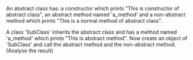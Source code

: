 An abstract class has: 
a constructor which prints "This is constructor of abstract class", 
an abstract method named 'a_method' and 
a non-abstract method which prints "This is a normal method of abstract class". 

A class 'SubClass' inherits the abstract class and has a method named 'a_method' which prints "This is abstract method". 
Now create an object of 'SubClass' and call the abstract method and the non-abstract method. (Analyse the result)